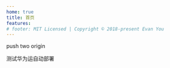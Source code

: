 ```yaml
---
home: true
title: 首页
features:
# footer: MIT Licensed | Copyright © 2018-present Evan You
---
```


push two origin

测试华为运自动部署

